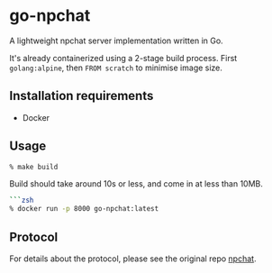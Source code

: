 # go-npchat
A lightweight npchat server implementation written in Go.

It's already containerized using a 2-stage build process. First `golang:alpine`, then `FROM scratch` to minimise image size.

## Installation requirements
- Docker

## Usage
```zsh
% make build
```
Build should take around 10s or less, and come in at less than 10MB.
```zsh
```zsh
% docker run -p 8000 go-npchat:latest
```

## Protocol
For details about the protocol, please see the original repo [npchat](https://github.com/dr-useless/npchat).